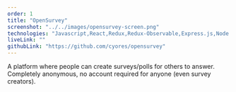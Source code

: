 ```yaml
---
order: 1
title: "OpenSurvey"
screenshot: "../../images/opensurvey-screen.png"
technologies: "Javascript,React,Redux,Redux-Observable,Express.js,Node.js,PostgreSQL,HTML,CSS"
liveLink: ""
githubLink: "https://github.com/cyores/opensurvey"
---
```

A platform where people can create surveys/polls for others to answer. Completely anonymous, no account required for anyone (even survey creators).